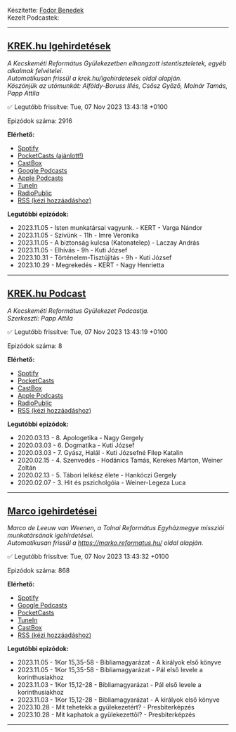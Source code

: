

Készítette: [Fodor Benedek](https://github.com/redyau)\
Kezelt Podcastek:

---
## [KREK.hu Igehirdetések](https://krek.hu)
_A Kecskeméti Református Gyülekezetben elhangzott istentiszteletek, egyéb alkalmak felvételei.\
Automatikusan frissül a krek.hu/igehirdetesek oldal alapján.\
Köszönjük az utómunkát: Alföldy-Boruss Illés, Csősz Győző, Molnár Tamás, Papp Attila_

✅ Legutóbb frissítve: Tue, 07 Nov 2023 13:43:18 +0100

Epizódok száma: 2916

**Elérhető:**
 - [Spotify](https://open.spotify.com/show/6xtPzwRylDoUcGQtX92ZBT)
 - [PocketCasts (ajánlott!)](https://pca.st/j7pxwtz3)
 - [CastBox](https://castbox.fm/channel/KREK.hu-Igehirdetések-id4762991)
 - [Google Podcasts](https://podcasts.google.com/feed/aHR0cHM6Ly9yZWZvcm1hdHVzLmdpdGh1Yi5pby9zY3JhcGVjYXN0L2tyZWsucnNz)
 - [Apple Podcasts](https://podcasts.apple.com/us/podcast/krek-hu-igehirdetések/id1606886562)
 - [TuneIn](https://tunein.com/podcasts/Religion--Spirituality-Podcasts/KREKhu-Igehirdetesek-p1611771/)
 - [RadioPublic](https://radiopublic.com/krekhu-igehirdetsek-6V4z9M)
 - [RSS (kézi hozzáadáshoz)](https://reflabs.hu/scrapecast/krek.rss)

**Legutóbbi epizódok:**
 - 2023.11.05 - Isten munkatársai vagyunk. - KERT - Varga Nándor
 - 2023.11.05 - Szívünk - 11h - Imre Veronika
 - 2023.11.05 - A biztonság kulcsa (Katonatelep) - Laczay András
 - 2023.11.05 - Elhívás - 9h - Kuti József
 - 2023.10.31 - Történelem-Tisztújítás - 9h - Kuti József
 - 2023.10.29 - Megrekedés - KERT - Nagy Henrietta

---

## [KREK.hu Podcast](https://krek.hu/podcast)
_A Kecskeméti Református Gyülekezet Podcastja. \
Szerkeszti: Papp Attila_

✅ Legutóbb frissítve: Tue, 07 Nov 2023 13:43:19 +0100

Epizódok száma: 8

**Elérhető:**
 - [Spotify](https://open.spotify.com/show/6LA5xcckdjpSbougqHGsFb)
 - [PocketCasts](https://pca.st/f932spzv)
 - [CastBox](https://castbox.fm/channel/id4772853)
 - [Apple Podcasts](https://podcasts.apple.com/us/podcast/krek-hu-podcast/id1607891600)
 - [RadioPublic](https://radiopublic.com/krekhu-podcast-WdmlkL)
 - [RSS (kézi hozzáadáshoz)](https://reflabs.hu/scrapecast/krekPodcast.rss)

**Legutóbbi epizódok:**
 - 2020.03.13 - 8. Apologetika - Nagy Gergely
 - 2020.03.03 - 6. Dogmatika - Kuti József
 - 2020.03.03 - 7. Gyász, Halál - Kuti Józsefné Filep Katalin
 - 2020.02.15 - 4. Szenvedés - Hodánics Tamás, Kerekes Márton, Weiner Zoltán
 - 2020.02.13 - 5. Tábori lelkész élete - Hankóczi Gergely
 - 2020.02.07 - 3. Hit és pszicholgóia - Weiner-Legeza Luca

---

## [Marco igehirdetései](https://marko.reformatus.hu/)
_Marco de Leeuw van Weenen, a Tolnai Református Egyházmegye missziói munkatársának igehirdetései.\
Automatikusan frissül a https://marko.reformatus.hu/ oldal alapján._

✅ Legutóbb frissítve: Tue, 07 Nov 2023 13:43:32 +0100

Epizódok száma: 868

**Elérhető:**
 - [Spotify](https://open.spotify.com/show/7ETtVJt3N9QxHxVNo60C9J)
 - [Google Podcasts](https://podcasts.google.com/feed/aHR0cHM6Ly9yZWZvcm1hdHVzLmdpdGh1Yi5pby9zY3JhcGVjYXN0L21hcmNvLnJzcw)
 - [PocketCasts](https://pca.st/14nmdojx)
 - [TuneIn](https://tunein.com/podcasts/Religion--Spirituality-Podcas/Marco-igehirdetesei-p1785905/)
 - [CastBox](https://castbox.fm/ch/5087121)
 - [RSS (kézi hozzáadáshoz)](https://reflabs.hu/scrapecast/marco.rss)

**Legutóbbi epizódok:**
 - 2023.11.05 - 1Kor 15,35-58 - Bibliamagyarázat - A királyok első könyve
 - 2023.11.05 - 1Kor 15,35-58 - Bibliamagyarázat - Pál első levele a korinthusiakhoz
 - 2023.11.03 - 1Kor 15,12-28 - Bibliamagyarázat - Pál első levele a korinthusiakhoz
 - 2023.11.03 - 1Kor 15,12-28 - Bibliamagyarázat - A királyok első könyve
 - 2023.10.28 - Mit tehetekk a gyülekezetért? - Presbiterképzés
 - 2023.10.28 - Mit kaphatok a gyülekezettõl? - Presbiterképzés

---

